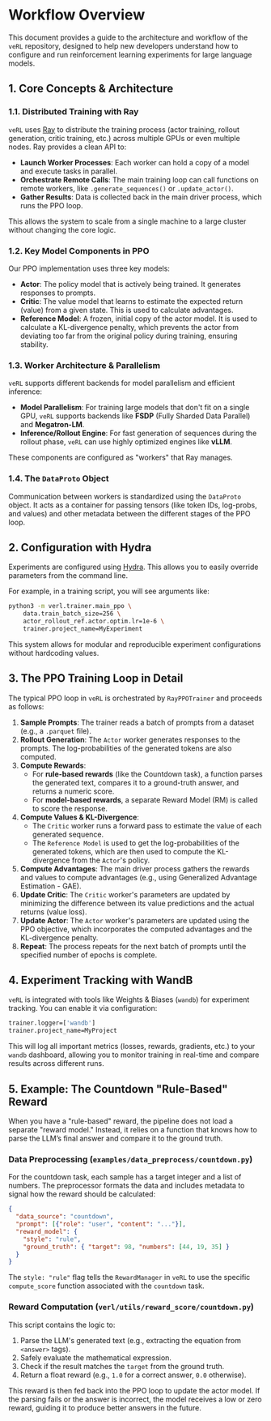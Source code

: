 # Workflow Overview

This document provides a guide to the architecture and workflow of the `veRL` repository, designed to help new developers understand how to configure and run reinforcement learning experiments for large language models.

## 1. Core Concepts & Architecture

### 1.1. Distributed Training with Ray

`veRL` uses [Ray](https://www.ray.io/) to distribute the training process (actor training, rollout generation, critic training, etc.) across multiple GPUs or even multiple nodes. Ray provides a clean API to:

-   **Launch Worker Processes**: Each worker can hold a copy of a model and execute tasks in parallel.
-   **Orchestrate Remote Calls**: The main training loop can call functions on remote workers, like `.generate_sequences()` or `.update_actor()`.
-   **Gather Results**: Data is collected back in the main driver process, which runs the PPO loop.

This allows the system to scale from a single machine to a large cluster without changing the core logic.

### 1.2. Key Model Components in PPO

Our PPO implementation uses three key models:

-   **Actor**: The policy model that is actively being trained. It generates responses to prompts.
-   **Critic**: The value model that learns to estimate the expected return (value) from a given state. This is used to calculate advantages.
-   **Reference Model**: A frozen, initial copy of the actor model. It is used to calculate a KL-divergence penalty, which prevents the actor from deviating too far from the original policy during training, ensuring stability.

### 1.3. Worker Architecture & Parallelism

`veRL` supports different backends for model parallelism and efficient inference:

-   **Model Parallelism**: For training large models that don't fit on a single GPU, `veRL` supports backends like **FSDP** (Fully Sharded Data Parallel) and **Megatron-LM**.
-   **Inference/Rollout Engine**: For fast generation of sequences during the rollout phase, `veRL` can use highly optimized engines like **vLLM**.

These components are configured as "workers" that Ray manages.

### 1.4. The `DataProto` Object

Communication between workers is standardized using the `DataProto` object. It acts as a container for passing tensors (like token IDs, log-probs, and values) and other metadata between the different stages of the PPO loop.

## 2. Configuration with Hydra

Experiments are configured using [Hydra](https://hydra.cc/). This allows you to easily override parameters from the command line.

For example, in a training script, you will see arguments like:
```bash
python3 -m verl.trainer.main_ppo \
    data.train_batch_size=256 \
    actor_rollout_ref.actor.optim.lr=1e-6 \
    trainer.project_name=MyExperiment
```
This system allows for modular and reproducible experiment configurations without hardcoding values.

## 3. The PPO Training Loop in Detail

The typical PPO loop in `veRL` is orchestrated by `RayPPOTrainer` and proceeds as follows:

1.  **Sample Prompts**: The trainer reads a batch of prompts from a dataset (e.g., a `.parquet` file).
2.  **Rollout Generation**: The `Actor` worker generates responses to the prompts. The log-probabilities of the generated tokens are also computed.
3.  **Compute Rewards**:
    -   For **rule-based rewards** (like the Countdown task), a function parses the generated text, compares it to a ground-truth answer, and returns a numeric score.
    -   For **model-based rewards**, a separate Reward Model (RM) is called to score the response.
4.  **Compute Values & KL-Divergence**:
    -   The `Critic` worker runs a forward pass to estimate the value of each generated sequence.
    -   The `Reference Model` is used to get the log-probabilities of the generated tokens, which are then used to compute the KL-divergence from the `Actor`'s policy.
5.  **Compute Advantages**: The main driver process gathers the rewards and values to compute advantages (e.g., using Generalized Advantage Estimation - GAE).
6.  **Update Critic**: The `Critic` worker's parameters are updated by minimizing the difference between its value predictions and the actual returns (value loss).
7.  **Update Actor**: The `Actor` worker's parameters are updated using the PPO objective, which incorporates the computed advantages and the KL-divergence penalty.
8.  **Repeat**: The process repeats for the next batch of prompts until the specified number of epochs is complete.

## 4. Experiment Tracking with WandB

`veRL` is integrated with tools like Weights & Biases (`wandb`) for experiment tracking. You can enable it via configuration:
```bash
trainer.logger=['wandb']
trainer.project_name=MyProject
```
This will log all important metrics (losses, rewards, gradients, etc.) to your `wandb` dashboard, allowing you to monitor training in real-time and compare results across different runs.

## 5. Example: The Countdown "Rule-Based" Reward

When you have a "rule-based" reward, the pipeline does not load a separate "reward model." Instead, it relies on a function that knows how to parse the LLM’s final answer and compare it to the ground truth.

### Data Preprocessing (`examples/data_preprocess/countdown.py`)
For the countdown task, each sample has a target integer and a list of numbers. The preprocessor formats the data and includes metadata to signal how the reward should be calculated:
```json
{
  "data_source": "countdown",
  "prompt": [{"role": "user", "content": "..."}],
  "reward_model": {
    "style": "rule",
    "ground_truth": { "target": 98, "numbers": [44, 19, 35] }
  }
}
```
The `style: "rule"` flag tells the `RewardManager` in `veRL` to use the specific `compute_score` function associated with the `countdown` task.

### Reward Computation (`verl/utils/reward_score/countdown.py`)
This script contains the logic to:
1.  Parse the LLM's generated text (e.g., extracting the equation from `<answer>` tags).
2.  Safely evaluate the mathematical expression.
3.  Check if the result matches the `target` from the ground truth.
4.  Return a float reward (e.g., `1.0` for a correct answer, `0.0` otherwise).

This reward is then fed back into the PPO loop to update the actor model. If the parsing fails or the answer is incorrect, the model receives a low or zero reward, guiding it to produce better answers in the future.